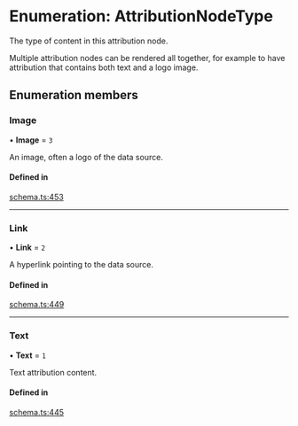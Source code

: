 # Enumeration: AttributionNodeType

The type of content in this attribution node.

Multiple attribution nodes can be rendered all together, for example to have
attribution that contains both text and a logo image.

## Enumeration members

### Image

• **Image** = `3`

An image, often a logo of the data source.

#### Defined in

[schema.ts:453](https://github.com/coda/packs-sdk/blob/main/schema.ts#L453)

___

### Link

• **Link** = `2`

A hyperlink pointing to the data source.

#### Defined in

[schema.ts:449](https://github.com/coda/packs-sdk/blob/main/schema.ts#L449)

___

### Text

• **Text** = `1`

Text attribution content.

#### Defined in

[schema.ts:445](https://github.com/coda/packs-sdk/blob/main/schema.ts#L445)
